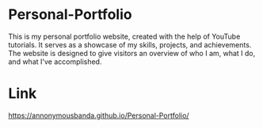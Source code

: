 # Personal-Portfolio
This is my personal portfolio website, created with the help of YouTube tutorials. It serves as a showcase of my skills, projects, and achievements. The website is designed to give visitors an overview of who I am, what I do, and what I've accomplished.

# Link
https://annonymousbanda.github.io/Personal-Portfolio/
